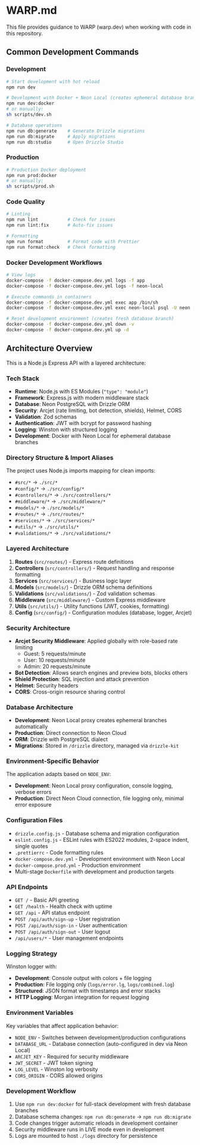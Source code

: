 # WARP.md

This file provides guidance to WARP (warp.dev) when working with code in this repository.

## Common Development Commands

### Development
```bash
# Start development with hot reload
npm run dev

# Development with Docker + Neon Local (creates ephemeral database branches)
npm run dev:docker
# or manually:
sh scripts/dev.sh

# Database operations
npm run db:generate    # Generate Drizzle migrations
npm run db:migrate     # Apply migrations
npm run db:studio      # Open Drizzle Studio
```

### Production
```bash
# Production Docker deployment
npm run prod:docker
# or manually:
sh scripts/prod.sh
```

### Code Quality
```bash
# Linting
npm run lint           # Check for issues
npm run lint:fix       # Auto-fix issues

# Formatting
npm run format         # Format code with Prettier
npm run format:check   # Check formatting
```

### Docker Development Workflows
```bash
# View logs
docker-compose -f docker-compose.dev.yml logs -f app
docker-compose -f docker-compose.dev.yml logs -f neon-local

# Execute commands in containers
docker-compose -f docker-compose.dev.yml exec app /bin/sh
docker-compose -f docker-compose.dev.yml exec neon-local psql -U neon -d neondb

# Reset development environment (creates fresh database branch)
docker-compose -f docker-compose.dev.yml down -v
docker-compose -f docker-compose.dev.yml up -d
```

## Architecture Overview

This is a Node.js Express API with a layered architecture:

### Tech Stack
- **Runtime**: Node.js with ES Modules (`"type": "module"`)
- **Framework**: Express.js with modern middleware stack
- **Database**: Neon PostgreSQL with Drizzle ORM
- **Security**: Arcjet (rate limiting, bot detection, shields), Helmet, CORS
- **Validation**: Zod schemas
- **Authentication**: JWT with bcrypt for password hashing
- **Logging**: Winston with structured logging
- **Development**: Docker with Neon Local for ephemeral database branches

### Directory Structure & Import Aliases
The project uses Node.js imports mapping for clean imports:
- `#src/*` → `./src/*`
- `#config/*` → `./src/config/*`
- `#controllers/*` → `./src/controllers/*`
- `#middleware/*` → `./src/middleware/*`
- `#models/*` → `./src/models/*`
- `#routes/*` → `./src/routes/*`
- `#services/*` → `./src/services/*`
- `#utils/*` → `./src/utils/*`
- `#validations/*` → `./src/validations/*`

### Layered Architecture
1. **Routes** (`src/routes/`) - Express route definitions
2. **Controllers** (`src/controllers/`) - Request handling and response formatting
3. **Services** (`src/services/`) - Business logic layer
4. **Models** (`src/models/`) - Drizzle ORM schema definitions
5. **Validations** (`src/validations/`) - Zod validation schemas
6. **Middleware** (`src/middleware/`) - Custom Express middleware
7. **Utils** (`src/utils/`) - Utility functions (JWT, cookies, formatting)
8. **Config** (`src/config/`) - Configuration modules (database, logger, Arcjet)

### Security Architecture
- **Arcjet Security Middleware**: Applied globally with role-based rate limiting
  - Guest: 5 requests/minute
  - User: 10 requests/minute  
  - Admin: 20 requests/minute
- **Bot Detection**: Allows search engines and preview bots, blocks others
- **Shield Protection**: SQL injection and attack prevention
- **Helmet**: Security headers
- **CORS**: Cross-origin resource sharing control

### Database Architecture
- **Development**: Neon Local proxy creates ephemeral branches automatically
- **Production**: Direct connection to Neon Cloud
- **ORM**: Drizzle with PostgreSQL dialect
- **Migrations**: Stored in `/drizzle` directory, managed via `drizzle-kit`

### Environment-Specific Behavior
The application adapts based on `NODE_ENV`:
- **Development**: Neon Local proxy configuration, console logging, verbose errors
- **Production**: Direct Neon Cloud connection, file logging only, minimal error exposure

### Configuration Files
- `drizzle.config.js` - Database schema and migration configuration
- `eslint.config.js` - ESLint rules with ES2022 modules, 2-space indent, single quotes
- `.prettierrc` - Code formatting rules
- `docker-compose.dev.yml` - Development environment with Neon Local
- `docker-compose.prod.yml` - Production environment
- Multi-stage `Dockerfile` with development and production targets

### API Endpoints
- `GET /` - Basic API greeting
- `GET /health` - Health check with uptime
- `GET /api` - API status endpoint
- `POST /api/auth/sign-up` - User registration
- `POST /api/auth/sign-in` - User authentication
- `POST /api/auth/sign-out` - User logout
- `/api/users/*` - User management endpoints

### Logging Strategy
Winston logger with:
- **Development**: Console output with colors + file logging
- **Production**: File logging only (`logs/error.lg`, `logs/combined.log`)
- **Structured**: JSON format with timestamps and error stacks
- **HTTP Logging**: Morgan integration for request logging

### Environment Variables
Key variables that affect application behavior:
- `NODE_ENV` - Switches between development/production configurations
- `DATABASE_URL` - Database connection (auto-configured in dev via Neon Local)
- `ARCJET_KEY` - Required for security middleware
- `JWT_SECRET` - JWT token signing
- `LOG_LEVEL` - Winston log verbosity
- `CORS_ORIGIN` - CORS allowed origins

### Development Workflow
1. Use `npm run dev:docker` for full-stack development with fresh database branches
2. Database schema changes: `npm run db:generate` → `npm run db:migrate`
3. Code changes trigger automatic reloads in development container
4. Security middleware runs in LIVE mode even in development
5. Logs are mounted to host `./logs` directory for persistence